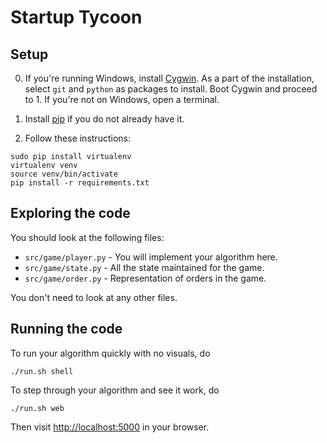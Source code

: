 # Startup Tycoon

## Setup

0. If you're running Windows, install [Cygwin](http://cygwin.com/install.html). As a part of the installation, select `git` and `python` as packages to install. Boot Cygwin and proceed to 1. If you're not on Windows, open a terminal.

1. Install [pip](http://pip.readthedocs.org/en/stable/installing/) if you do not already have it.

2. Follow these instructions:

```
sudo pip install virtualenv
virtualenv venv
source venv/bin/activate
pip install -r requirements.txt
```

## Exploring the code

You should look at the following files:

* `src/game/player.py` - You will implement your algorithm here.
* `src/game/state.py` - All the state maintained for the game.
* `src/game/order.py` - Representation of orders in the game.

You don't need to look at any other files.

## Running the code

To run your algorithm quickly with no visuals, do

```
./run.sh shell
```

To step through your algorithm and see it work, do

```
./run.sh web
```

Then visit [http://localhost:5000](http://localhost:5000) in your browser.